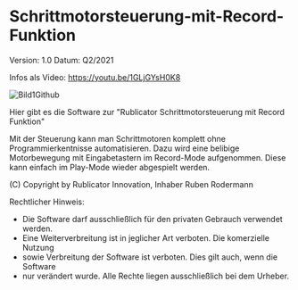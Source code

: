 # Schrittmotorsteuerung-mit-Record-Funktion
Version: 1.0 
Datum: Q2/2021

Infos als Video: https://youtu.be/1GLjGYsH0K8

![Bild1Github](https://user-images.githubusercontent.com/88074525/128540942-f1e9966b-1a1e-4604-943c-439d8ab46eaa.png)

Hier gibt es die Software zur "Rublicator Schrittmotorsteuerung mit Record Funktion"

Mit der Steuerung kann man Schrittmotoren komplett ohne Programmierkentnisse automatisieren.
Dazu wird eine belibige Motorbewegung mit Eingabetastern im Record-Mode aufgenommen.
Diese kann einfach im Play-Mode wieder abgespielt werden.


(C) Copyright by Rublicator Innovation, Inhaber Ruben Rodermann

Rechtlicher Hinweis: 
 *  Die Software darf ausschließlich für den privaten Gebrauch verwendet werden. 
 *  Eine Weiterverbreitung ist in jeglicher Art verboten. Die komerzielle Nutzung 
 *  sowie Verbreitung der Software ist verboten. Dies gilt auch, wenn die Software 
 *  nur verändert wurde. Alle Rechte liegen ausschließlich bei dem Urheber.

